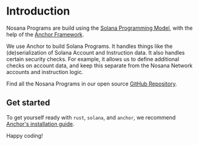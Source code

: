 # Introduction

Nosana Programs are build using the
[Solana Programming Model](https://docs.solana.com/developing/programming-model/overview),
with the help of the [Anchor Framework](https://www.anchor-lang.com/).

We use Anchor to build Solana Programs. It handles things like
the (de)serialization of Solana Account and Instruction data.
It also handles certain security checks.
For example, it allows us to define additional checks on account data,
and keep this separate from the Nosana Network accounts and instruction logic.

Find all the Nosana Programs in our open source [GitHub Repository](https://github.com/nosana-ci/nosana-programs/).

## Get started

To get yourself ready with `rust`, `solana`, and `anchor`, we recommend
[Anchor's installation guide](https://www.anchor-lang.com/docs/installation).

Happy coding!
